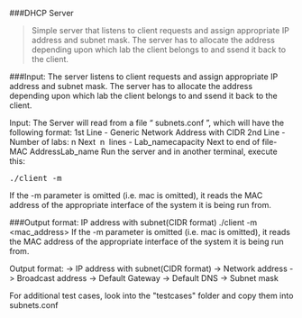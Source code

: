 ###DHCP Server

> Simple server that listens to client requests and assign appropriate IP address and subnet mask. The server has to allocate the address depending upon which lab the client belongs to and ssend it back to the client.

###Input: 
The server listens to client requests and assign appropriate IP address and subnet mask. The server has to allocate the address depending upon which lab the client belongs to and ssend it back to the client.

Input: 
The Server will read from a file “​ subnets.conf​ ”, which will have the following format:
1st Line - Generic Network Address with CIDR
2nd Line - Number of labs:​ n
Next ​ n ​ lines - Lab_name<colon>capacity
Next to end of file- MAC Address<space>Lab_name
Run the server and in another terminal, execute this:
<pre>
./client -m <mac_address>
</pre>
If the -m parameter is omitted (i.e. mac is omitted), it reads the MAC address of the appropriate interface of the system it is being run from.

###Output format:
 IP address with subnet(CIDR format)
./client -m <mac_address>
If the -m parameter is omitted (i.e. mac is omitted), it reads the MAC address of the appropriate interface of the system it is being run from.

Output format:
-> IP address with subnet(CIDR format)
-> Network address
-> Broadcast address
-> Default Gateway
-> Default DNS
-> Subnet mask

For additional test cases, look into the "testcases" folder and copy them into subnets.conf
